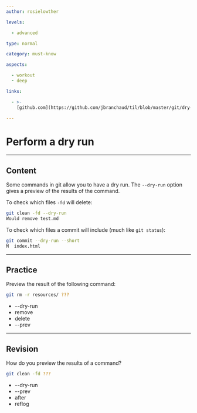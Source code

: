 ```yaml
---
author: rosielowther

levels:

  - advanced

type: normal

category: must-know

aspects:

  - workout
  - deep

links:

  - >-
    [github.com](https://github.com/jbranchaud/til/blob/master/git/dry-runs-in-git.md){website}

---
```

# Perform a dry run

---
## Content

Some commands in git allow you to have a dry run. The `--dry-run` option gives a preview of the results of the command.

To check which files `-fd` will delete:
```bash
git clean -fd --dry-run
Would remove test.md
```

To check which files a commit will include (much like `git status`):
```bash
git commit --dry-run --short
M  index.html
```

---
## Practice

Preview the result of the following command:
```bash
git rm -r resources/ ???
```

* --dry-run
* remove
* delete
* --prev

---
## Revision

How do you preview the results of a command?
```bash
git clean -fd ???
```

* --dry-run
* --prev
* after
* reflog
 
